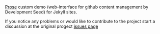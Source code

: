 [Prose](http://prose.io) custom demo (web-interface for github content management by Development Seed) for Jekyll sites.

If you notice any problems or would like to contribute to the project start a discussion at the original progect [issues page](https://github.com/prose/starter/issues)

